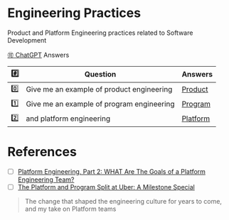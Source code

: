 # Engineering Practices

Product and Platform Engineering practices related to Software Development

[:accept: ChatGPT](https://chat.openai.com/) Answers

| :hash: | Question | Answers |
|-|-|-|
| :zero: | Give me an example of product engineering | [Product](ChatGPT/product.md) |
| :one: | Give me an example of program engineering | [Program](ChatGPT/program.md) |
| :two: | and platform engineering                  | [Platform](ChatGPT/platform.md) |


# References

- [ ] [Platform Engineering, Part 2: WHAT Are The Goals of a Platform Engineering Team?](https://medium.com/agorapulse-stories/platform-engineering-part-2-what-are-the-goals-of-a-platform-engineering-team-29aa439dae7d)
- [ ] [The Platform and Program Split at Uber: A Milestone Special](https://newsletter.pragmaticengineer.com/p/the-platform-and-program-split-at#%C2%A7the-platform-and-program-split-at-uber)
> The change that shaped the engineering culture for years to come, and my take on Platform teams
